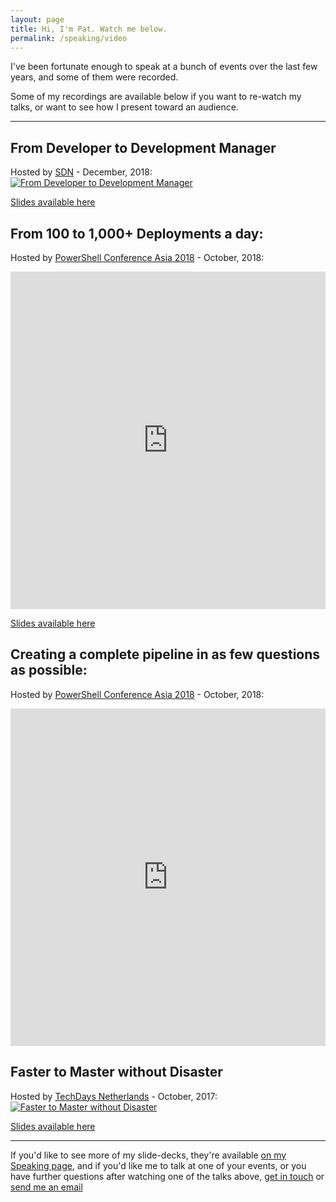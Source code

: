 ```yaml
---
layout: page
title: Hi, I'm Pat. Watch me below.
permalink: /speaking/video
---
```


I've been fortunate enough to speak at a bunch of events over the last few years, and some of them were recorded.

Some of my recordings are available below if you want to re-watch my talks, or want to see how I present toward an audience.

----

## From Developer to Development Manager

Hosted by [SDN](https://www.sdn.nl/EVENTS/14-december-2018) - December, 2018:
[![From Developer to Development Manager](https://img.youtube.com/vi/gXsP8cydEgY/maxresdefault.jpg)](https://www.youtube.com/watch?v=gXsP8cydEgY)

[Slides available here](https://speakerdeck.com/pheonix25/from-developer-to-development-manager-sdn-editie)

## From 100 to 1,000+ Deployments a day:

Hosted by [PowerShell Conference Asia 2018](http://psconf.asia) - October, 2018:
<iframe src="https://livestream.com/accounts/26955461/events/8418668/videos/182072584/player?width=960&height=540&enableInfo=true&defaultDrawer=feed&autoPlay=false&mute=false" width="100%" height="540px" frameborder="0" scrolling="no" allowfullscreen></iframe>

[Slides available here](https://speakerdeck.com/pheonix25/from-100-to-1000-plus-deployments-a-day-psconfasia-edition)

## Creating a complete pipeline in as few questions as possible:

Hosted by [PowerShell Conference Asia 2018](http://psconf.asia) - October, 2018:
<iframe src="https://livestream.com/accounts/26955461/events/8418668/videos/182707065/player?width=960&height=540&enableInfo=true&defaultDrawer=feed&autoPlay=false&mute=false" width="100%" height="540px" frameborder="0" scrolling="no" allowfullscreen> </iframe>

## Faster to Master without Disaster

Hosted by [TechDays Netherlands](https://www.techdays.nl/Sessies/#809b5eab-8d48-489b-afb3-429e19b47b8a) - October, 2017:
[![Faster to Master without Disaster](https://img.youtube.com/vi/uiRkWinlvY0/maxresdefault.jpg)](https://www.youtube.com/watch?v=uiRkWinlvY0)

[Slides available here](https://www.slideshare.net/PHeonix25/faster-to-master-without-disaster)

---

If you'd like to see more of my slide-decks, they're available [on my Speaking page](/speaking), and if you'd like me to talk at one of your events, or you have further questions after watching one of the talks above, [get in touch](https://twitter.com/phermens) or [send me an email](mailto:p@hermens.com.au)
